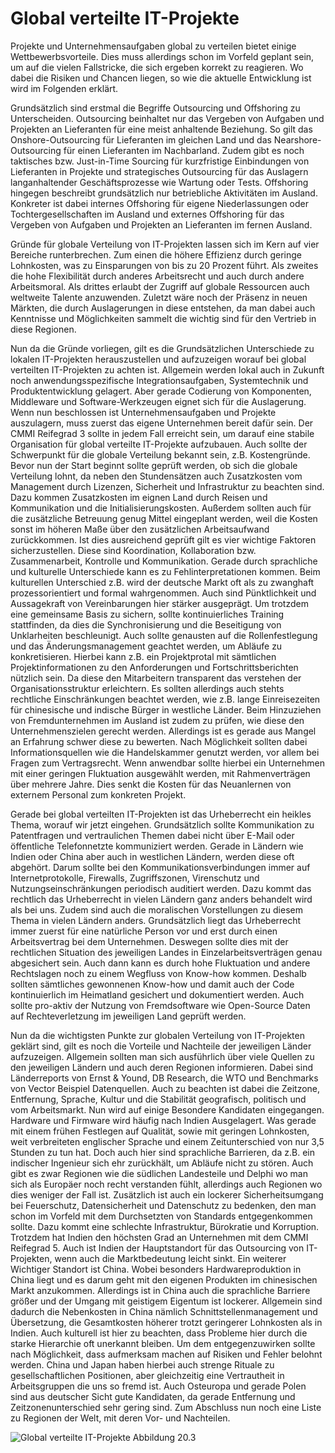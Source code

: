 ﻿# Global verteilte IT-Projekte
 Projekte und Unternehmensaufgaben global zu verteilen bietet einige 
Wettbewerbsvorteile. Dies muss allerdings schon im Vorfeld geplant sein, um auf die
vielen Fallstricke, die sich ergeben korrekt zu reagieren. Wo dabei die Risiken und
Chancen liegen, so wie die aktuelle Entwicklung ist wird im Folgenden erklärt.

Grundsätzlich sind erstmal die Begriffe Outsourcing und Offshoring zu Unterscheiden.
Outsourcing beinhaltet nur das Vergeben von Aufgaben und Projekten an Lieferanten für
eine meist anhaltende Beziehung. So gilt das Onshore-Outsourcing für Lieferanten im
gleichen Land und das Nearshore-Outsourcing für einen Lieferanten im Nachbarland.
Zudem gibt es noch taktisches bzw. Just-in-Time Sourcing für kurzfristige 
Einbindungen von Lieferanten in Projekte und strategisches Outsourcing für das 
Auslagern langanhaltender Geschäftsprozesse wie Wartung oder Tests. Offshoring 
hingegen beschreibt grundsätzlich nur betriebliche Aktivitäten im Ausland. Konkreter 
ist dabei internes Offshoring für eigene Niederlassungen oder Tochtergesellschaften 
im Ausland und externes Offshoring für das Vergeben von Aufgaben und Projekten an 
Lieferanten im fernen Ausland.

Gründe für globale Verteilung von IT-Projekten lassen sich im Kern auf vier Bereiche 
runterbrechen. Zum einen die höhere Effizienz durch geringe Lohnkosten, was zu 
Einsparungen von bis zu 20 Prozent führt. Als zweites die hohe Flexibilität durch 
anderes Arbeitsrecht und auch durch andere Arbeitsmoral. Als drittes erlaubt der 
Zugriff auf globale Ressourcen auch weltweite Talente anzuwenden. Zuletzt wäre noch 
der Präsenz in neuen Märkten, die durch Auslagerungen in diese entstehen, da man 
dabei auch Kenntnisse und Möglichkeiten sammelt die wichtig sind für den Vertrieb 
in diese Regionen.

Nun da die Gründe vorliegen, gilt es die Grundsätzlichen Unterschiede zu lokalen 
IT-Projekten herauszustellen und aufzuzeigen worauf bei global verteilten 
IT-Projekten zu achten ist. Allgemein werden lokal auch in Zukunft noch 
anwendungsspezifische Integrationsaufgaben, Systemtechnik und Produktentwicklung 
gelagert. Aber gerade Codierung von Komponenten, Middleware und Software-Werkzeugen 
eignet sich für die Auslagerung. Wenn nun beschlossen ist Unternehmensaufgaben und 
Projekte auszulagern, muss zuerst das eigene Unternehmen bereit dafür sein. 
Der CMMI Reifegrad 3 sollte in jedem Fall erreicht sein, um darauf eine stabile 
Organisation für global verteilte IT-Projekte aufzubauen. Auch sollte der 
Schwerpunkt für die globale Verteilung bekannt sein, z.B. Kostengründe. 
Bevor nun der Start beginnt sollte geprüft werden, ob sich die globale Verteilung 
lohnt, da neben den Stundensätzen auch Zusatzkosten vom Management durch 
Lizenzen, Sicherheit und Infrastruktur zu beachten sind. Dazu kommen Zusatzkosten 
im eignen Land durch Reisen und Kommunikation und die Initialisierungskosten. 
Außerdem sollten auch für die zusätzliche Betreuung genug Mittel eingeplant 
werden, weil die Kosten sonst im höheren Maße über den zusätzlichen 
Arbeitsaufwand zurückkommen. Ist dies ausreichend geprüft gilt es vier wichtige 
Faktoren sicherzustellen. Diese sind Koordination, Kollaboration bzw. 
Zusammenarbeit, Kontrolle und Kommunikation. Gerade durch sprachliche und 
kulturelle Unterschiede kann es zu Fehlinterpretationen kommen. Beim 
kulturellen Unterschied z.B. wird der deutsche Markt oft als zu zwanghaft 
prozessorientiert und formal wahrgenommen. Auch sind Pünktlichkeit und 
Aussagekraft von Vereinbarungen hier stärker ausgeprägt. Um trotzdem eine 
gemeinsame Basis zu sichern, sollte kontinuierliches Training stattfinden, 
da dies die Synchronisierung und die Beseitigung von Unklarheiten beschleunigt.
Auch sollte genausten auf die Rollenfestlegung und das Änderungsmanagement 
geachtet werden, um Abläufe zu konkretisieren. Hierbei kann z.B. ein Projektprotal 
mit sämtlichen Projektinformationen zu den Anforderungen und Fortschrittsberichten 
nützlich sein. Da diese den Mitarbeitern transparent das verstehen der 
Organisationsstruktur erleichtern. Es sollten allerdings auch stehts rechtliche
Einschränkungen beachtet werden, wie z.B. lange Einreisezeiten für chinesische 
und indische Bürger in westliche Länder. Beim Hinzuziehen von Fremdunternehmen 
im Ausland ist zudem zu prüfen, wie diese den Unternehmenszielen gerecht werden.
Allerdings ist es gerade aus Mangel an Erfahrung schwer diese zu bewerten.
Nach Möglichkeit sollten dabei Informationsquellen wie die Handelskammer genutzt 
werden, vor allem bei Fragen zum Vertragsrecht. Wenn anwendbar sollte hierbei ein 
Unternehmen mit einer geringen Fluktuation ausgewählt werden, mit Rahmenverträgen 
über mehrere Jahre. Dies senkt die Kosten für das Neuanlernen von externem 
Personal zum konkreten Projekt.

Gerade bei global verteilten IT-Projekten ist das Urheberrecht ein heikles Thema, 
worauf wir jetzt eingehen. Grundsätzlich sollte Kommunikation zu Patentfragen 
und vertraulichen Themen dabei nicht über E-Mail oder öffentliche Telefonnetzte 
kommuniziert werden. Gerade in Ländern wie Indien oder China aber auch in 
westlichen Ländern, werden diese oft abgehört. Darum sollte bei den 
Kommunikationsverbindungen immer auf Internetprotokolle, Firewalls, Zugriffszonen, 
Virenschutz und Nutzungseinschränkungen periodisch auditiert werden. Dazu kommt 
das rechtlich das Urheberrecht in vielen Ländern ganz anders behandelt wird als 
bei uns. Zudem sind auch die moralischen Vorstellungen zu diesem Thema in vielen 
Ländern anders. Grundsätzlich liegt das Urheberrecht immer zuerst für eine 
natürliche Person vor und erst durch einen Arbeitsvertrag bei dem Unternehmen. 
Deswegen sollte dies mit der rechtlichen Situation des jeweiligen Landes in 
Einzelarbeitsverträgen genau abgesichert sein. Auch dann kann es durch hohe 
Fluktuation und andere Rechtslagen noch zu einem Wegfluss von Know-how kommen.
Deshalb sollten sämtliches gewonnenen Know-how und damit auch der Code 
kontinuierlich im Heimatland gesichert und dokumentiert werden. Auch sollte 
pro-aktiv der Nutzung von Fremdsoftware wie Open-Source Daten auf 
Rechteverletzung im jeweiligen Land geprüft werden.

Nun da die wichtigsten Punkte zur globalen Verteilung von IT-Projekten geklärt 
sind, gilt es noch die Vorteile und Nachteile der jeweiligen Länder aufzuzeigen.
Allgemein sollten man sich ausführlich über viele Quellen zu den jeweiligen 
Ländern und auch deren Regionen informieren. Dabei sind Länderreports von 
Ernst & Yound, DB Research, die WTO und Benchmarks von Vector Beispiel 
Datenquellen. Auch zu beachten ist dabei die Zeitzone, Entfernung, Sprache, 
Kultur und die Stabilität geografisch, politisch und vom Arbeitsmarkt. Nun wird 
auf einige Besondere Kandidaten eingegangen. Hardware und Firmware wird häufig 
nach Indien Ausgelagert. Was gerade mit einem frühen Festlegen auf Qualität, 
sowie mit geringen Lohnkosten, weit verbreiteten englischer Sprache und 
einem Zeitunterschied von nur 3,5 Stunden zu tun hat. Doch auch hier sind 
sprachliche Barrieren, da z.B. ein indischer Ingenieur sich ehr zurückhält, 
um Abläufe nicht zu stören. Auch gibt es zwar Regionen wie die südlichen 
Landesteile und Delphi wo man sich als Europäer noch recht verstanden fühlt, 
allerdings auch Regionen wo dies weniger der Fall ist. Zusätzlich ist auch ein 
lockerer Sicherheitsumgang bei Feuerschutz, Datensicherheit und Datenschutz zu 
bedenken, den man schon im Vorfeld mit dem Durchsetzten von Standards 
entgegenkommen sollte. Dazu kommt eine schlechte Infrastruktur, Bürokratie 
und Korruption. Trotzdem hat Indien den höchsten Grad an Unternehmen mit dem 
CMMI Reifegrad 5. Auch ist Indien der Hauptstandort für das Outsourcing von 
IT-Projekten, wenn auch die Marktbedeutung leicht sinkt. Ein weiterer Wichtiger 
Standort ist China. Wobei besonders Hardwareproduktion in China liegt und es 
darum geht mit den eigenen Produkten im chinesischen Markt anzukommen. Allerdings 
ist in China auch die sprachliche Barriere größer und der Umgang mit geistigem 
Eigentum ist lockerer. Allgemein sind dadurch die Nebenkosten in China nämlich 
Schnittstellenmanagement und Übersetzung, die Gesamtkosten höherer trotzt 
geringerer Lohnkosten als in Indien. Auch kulturell ist hier zu beachten, dass 
Probleme hier durch die starke Hierarchie oft unerkannt bleiben. Um dem 
entgegenzuwirken sollte nach Möglichkeit, dass aufmerksam machen auf Risiken und 
Fehler belohnt werden. China und Japan haben hierbei auch strenge Rituale zu 
gesellschaftlichen Positionen, aber gleichzeitig eine Vertrautheit in 
Arbeitsgruppen die uns so fremd ist. Auch Osteuropa und gerade Polen sind aus 
deutscher Sicht gute Kandidaten, da gerade Entfernung und Zeitzonenunterschied 
sehr gering sind. Zum Abschluss nun noch eine Liste zu Regionen der Welt, mit 
deren Vor- und Nachteilen.

![Global verteilte IT-Projekte Abbildung 20.3](/_images/praplanung/globale_Regionsbewertung.jpg)
